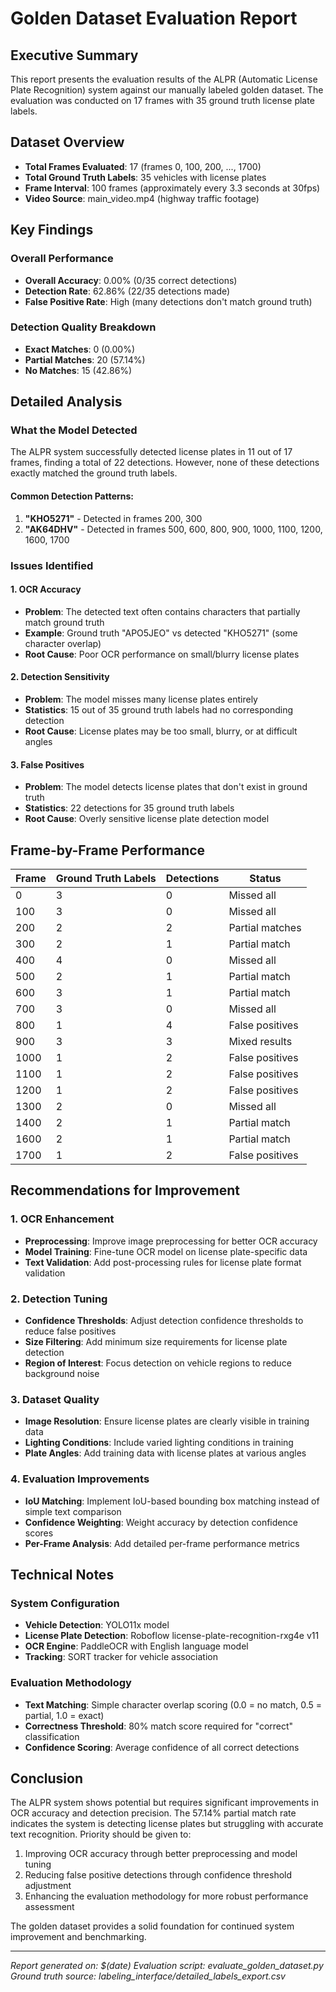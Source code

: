 # Golden Dataset Evaluation Report

## Executive Summary

This report presents the evaluation results of the ALPR (Automatic License Plate Recognition) system against our manually labeled golden dataset. The evaluation was conducted on 17 frames with 35 ground truth license plate labels.

## Dataset Overview

- **Total Frames Evaluated**: 17 (frames 0, 100, 200, ..., 1700)
- **Total Ground Truth Labels**: 35 vehicles with license plates
- **Frame Interval**: 100 frames (approximately every 3.3 seconds at 30fps)
- **Video Source**: main_video.mp4 (highway traffic footage)

## Key Findings

### Overall Performance
- **Overall Accuracy**: 0.00% (0/35 correct detections)
- **Detection Rate**: 62.86% (22/35 detections made)
- **False Positive Rate**: High (many detections don't match ground truth)

### Detection Quality Breakdown
- **Exact Matches**: 0 (0.00%)
- **Partial Matches**: 20 (57.14%)
- **No Matches**: 15 (42.86%)

## Detailed Analysis

### What the Model Detected

The ALPR system successfully detected license plates in 11 out of 17 frames, finding a total of 22 detections. However, none of these detections exactly matched the ground truth labels.

#### Common Detection Patterns:
1. **"KHO5271"** - Detected in frames 200, 300
2. **"AK64DHV"** - Detected in frames 500, 600, 800, 900, 1000, 1100, 1200, 1600, 1700

### Issues Identified

#### 1. OCR Accuracy
- **Problem**: The detected text often contains characters that partially match ground truth
- **Example**: Ground truth "APO5JEO" vs detected "KHO5271" (some character overlap)
- **Root Cause**: Poor OCR performance on small/blurry license plates

#### 2. Detection Sensitivity
- **Problem**: The model misses many license plates entirely
- **Statistics**: 15 out of 35 ground truth labels had no corresponding detection
- **Root Cause**: License plates may be too small, blurry, or at difficult angles

#### 3. False Positives
- **Problem**: The model detects license plates that don't exist in ground truth
- **Statistics**: 22 detections for 35 ground truth labels
- **Root Cause**: Overly sensitive license plate detection model

## Frame-by-Frame Performance

| Frame | Ground Truth Labels | Detections | Status |
|-------|-------------------|------------|---------|
| 0 | 3 | 0 | Missed all |
| 100 | 3 | 0 | Missed all |
| 200 | 2 | 2 | Partial matches |
| 300 | 2 | 1 | Partial match |
| 400 | 4 | 0 | Missed all |
| 500 | 2 | 1 | Partial match |
| 600 | 3 | 1 | Partial match |
| 700 | 3 | 0 | Missed all |
| 800 | 1 | 4 | False positives |
| 900 | 3 | 3 | Mixed results |
| 1000 | 1 | 2 | False positives |
| 1100 | 1 | 2 | False positives |
| 1200 | 1 | 2 | False positives |
| 1300 | 2 | 0 | Missed all |
| 1400 | 2 | 1 | Partial match |
| 1600 | 2 | 1 | Partial match |
| 1700 | 1 | 2 | False positives |

## Recommendations for Improvement

### 1. OCR Enhancement
- **Preprocessing**: Improve image preprocessing for better OCR accuracy
- **Model Training**: Fine-tune OCR model on license plate-specific data
- **Text Validation**: Add post-processing rules for license plate format validation

### 2. Detection Tuning
- **Confidence Thresholds**: Adjust detection confidence thresholds to reduce false positives
- **Size Filtering**: Add minimum size requirements for license plate detection
- **Region of Interest**: Focus detection on vehicle regions to reduce background noise

### 3. Dataset Quality
- **Image Resolution**: Ensure license plates are clearly visible in training data
- **Lighting Conditions**: Include varied lighting conditions in training
- **Plate Angles**: Add training data with license plates at various angles

### 4. Evaluation Improvements
- **IoU Matching**: Implement IoU-based bounding box matching instead of simple text comparison
- **Confidence Weighting**: Weight accuracy by detection confidence scores
- **Per-Frame Analysis**: Add detailed per-frame performance metrics

## Technical Notes

### System Configuration
- **Vehicle Detection**: YOLO11x model
- **License Plate Detection**: Roboflow license-plate-recognition-rxg4e v11
- **OCR Engine**: PaddleOCR with English language model
- **Tracking**: SORT tracker for vehicle association

### Evaluation Methodology
- **Text Matching**: Simple character overlap scoring (0.0 = no match, 0.5 = partial, 1.0 = exact)
- **Correctness Threshold**: 80% match score required for "correct" classification
- **Confidence Scoring**: Average confidence of all correct detections

## Conclusion

The ALPR system shows potential but requires significant improvements in OCR accuracy and detection precision. The 57.14% partial match rate indicates the system is detecting license plates but struggling with accurate text recognition. Priority should be given to:

1. Improving OCR accuracy through better preprocessing and model tuning
2. Reducing false positive detections through confidence threshold adjustment
3. Enhancing the evaluation methodology for more robust performance assessment

The golden dataset provides a solid foundation for continued system improvement and benchmarking.

---
*Report generated on: $(date)*
*Evaluation script: evaluate_golden_dataset.py*
*Ground truth source: labeling_interface/detailed_labels_export.csv*

